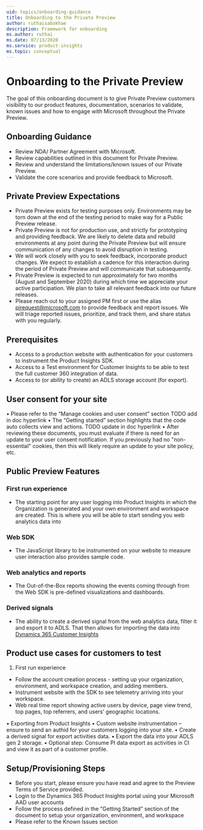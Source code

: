 ```yaml
---
uid: topics/onboarding-guidance
title: Onboarding to the Private Preview
author: ruthaisabokhae
description: Framework for onboarding
ms.author: ruthai
ms.date: 07/13/2020
ms.service: product-insights
ms.topic: conceptual
---
```


# Onboarding to the Private Preview

The goal of this onboarding document is to give Private Preview customers visibility to our product features, documentation, scenarios to validate, known issues and how to engage with Microsoft throughout the Private Preview.

## Onboarding Guidance 
*	Review NDA/ Partner Agreement with Microsoft.  
*	Review capabilities outlined in this document for Private Preview.  
*	Review and understand the limitations/known issues of our Private Preview.  
*	Validate the core scenarios and provide feedback to Microsoft.

## Private Preview Expectations 
*	Private Preview exists for testing purposes only. Environments may be torn down at the end of the testing period to make way for a Public Preview release.  
*	Private Preview is not for production use, and strictly for prototyping and providing feedback. We are likely to delete data and rebuild environments at any point during the Private Preview but will ensure communication of any changes to avoid disruption in testing.  
*	We will work closely with you to seek feedback, incorporate product changes. We expect to establish a cadence for this interaction during the period of Private Preview and will communicate that subsequently.  
*	Private Preview is expected to run approximately for two months (August and September 2020) during which time we appreciate your active participation. We plan to take all relevant feedback into our future releases.  
*	Please reach out to your assigned PM first or use the alias pirequest@microsoft.com to provide feedback and report issues. We will triage reported issues, prioritize, and track them, and share status with you regularly.  


## Prerequisites
*	Access to a production website with authentication for your customers to instrument the Product Insights SDK.
*	Access to a Test environment for Customer Insights to be able to test the full customer 360 integration of data.
*	Access to (or ability to create) an ADLS storage account (for export).

## User consent for your site
•	Please refer to the “Manage cookies and user consent” section TODO add in doc hyperlink
•	The “Getting started” section highlights that the code auto collects view and actions. TODO update in doc hyperlink
•	After reviewing these documents, you must evaluate if there is need for an update to your user consent notification. If you previously had no "non-essential" cookies, then this will likely require an update to your site policy, etc.

## Public Preview Features

### First run experience
* The starting point for any user logging into Product Insights in which the Organization is generated and your own environment and workspace are created. This is where you will be able to start sending you web analytics data into

### Web SDK
* The JavaScript library to be instrumented on your website to measure user interaction also provides sample code.

### Web analytics  and reports
* The Out-of-the-Box reports showing the events coming through from the Web SDK is pre-defined visualizations and dashboards.

### Derived signals
* The ability to create a derived signal from the web analytics data, filter it and export it to ADLS. That then allows for importing the data into [Dynamics 365 Customer Insights](https://dynamics.microsoft.com/en-us/ai/customer-insights/)

## Product use cases for customers to test
1. First run experience
* Follow the account creation process - setting up your organization, environment, and workspace creation, and adding members.
* Instrument website with the SDK to see telemetry arriving into your workspace.
*	Web real time report showing active users by device, page view trend, top pages, top referrers, and users’ geographic locations.

•	Exporting from Product Insights
•	Custom website instrumentation – ensure to send an authid for your customers logging into your site.
•	Create a derived signal for export activities data.
•	Export the data into your ADLS gen 2 storage.
•	Optional step: Consume PI data export as activities in CI and view it as part of a customer profile.

## Setup/Provisioning Steps
*	Before you start, please ensure you have read and agree to the Preview Terms of Service provided.
*	Login to the Dynamics 365 Product Insights portal using your Microsoft AAD user accounts
*	Follow the process defined in the “Getting Started” section of the document to setup your organization, environment, and workspace
*	Please refer to the Known Issues section
